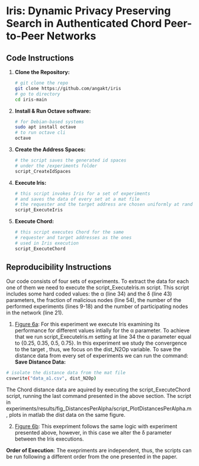 # Iris: Dynamic Privacy Preserving Search in Authenticated Chord Peer-to-Peer Networks

## Code Instructions

1. **Clone the Repository:**
   ```bash
   # git clone the repo
   git clone https://github.com/angakt/iris
   # go to directory
   cd iris-main
   ```
2. **Install & Run Octave software:** 
    ```bash
    # for Debian-based systems
    sudo apt install octave
    # to run octave cli
    octave
    ```
3. **Create the Address Spaces:**
    ```bash
    # the script saves the generated id spaces
    # under the /experiments folder
    script_CreateIdSpaces
    ```   
4. **Execute Iris:**
   ```bash
   # this script invokes Iris for a set of experiments
   # and saves the data of every set at a mat file
   # the requester and the target address are chosen uniformly at random
   script_ExecuteIris
   ```
5. **Execute Chord:**
   ```bash
   # this script executes Chord for the same
   # requester and target addresses as the ones 
   # used in Iris execution
   script_ExecuteChord
   ```

## Reproducibility Instructions

Our code consists of four sets of experiments. To extract the data for each one of them
we need to execute the script_ExecuteIris.m script. This script includes some hard coded values:
the α (line 34) and the δ (line 43) parameters, the fraction of malicious nodes (line 54),
the number of the performed experiments (lines 9-18) and the number of participating nodes in the network (line 21).

 1. [Figure 6a](./experiments/results/fig_DistancesPerAlpha): For this experiment we execute Iris examining its performance for different values intially for the α parameter. To achieve that we run
 script_ExecuteIris.m setting at line 34 the α parameter equal to {0.25, 0.35, 0.5, 0.75}. In this experiment we study the convergence
 to the target , thus, we focus on the dist_N2Op variable. To save the distance data from every set of experiments we can run the command:
 **Save Distance Data:**
   ```bash
   # isolate the distance data from the mat file
   csvwrite("data_a1.csv", dist_N2Op)
   ```
   The Chord distance data are aquired by executing the script_ExecuteChord script, running the last command presented in the above section.
   The script in experiments/results/fig_DistancesPerAlpha/script_PlotDistancesPerAlpha.m, plots in matlab the dist data on the same figure.

2. [Figure 6b](experiments/results/fig_DistancesPerDelta): This exepriment follows the same logic with experiment presented above, 
however, in this case we alter the δ parameter between the Iris executions.


**Order of Execution**: The exepriments are independent, thus, the scripts can be run following a different order from the
one presented in the paper.
